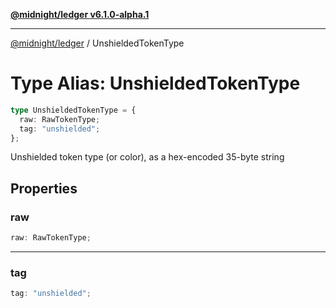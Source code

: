 [**@midnight/ledger v6.1.0-alpha.1**](../README.md)

***

[@midnight/ledger](../globals.md) / UnshieldedTokenType

# Type Alias: UnshieldedTokenType

```ts
type UnshieldedTokenType = {
  raw: RawTokenType;
  tag: "unshielded";
};
```

Unshielded token type (or color), as a hex-encoded 35-byte string

## Properties

### raw

```ts
raw: RawTokenType;
```

***

### tag

```ts
tag: "unshielded";
```
